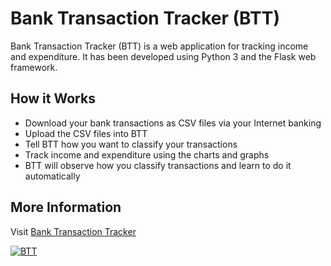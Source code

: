 # Bank Transaction Tracker (BTT)

Bank Transaction Tracker (BTT) is a web application for tracking income and
expenditure. It has been developed using Python 3 and the Flask web framework.

## How it Works

- Download your bank transactions as CSV files via your Internet banking
- Upload the CSV files into BTT
- Tell BTT how you want to classify your transactions
- Track income and expenditure using the charts and graphs
- BTT will observe how you classify transactions and learn to do it automatically

## More Information

Visit [Bank Transaction Tracker](https://www.galojix.com/demos/bank-transaction-tracker-btt/)

[![BTT](https://www.galojix.com/media/images/btt.original.png)](https://www.galojix.com/demos/bank-transaction-tracker-btt/)
